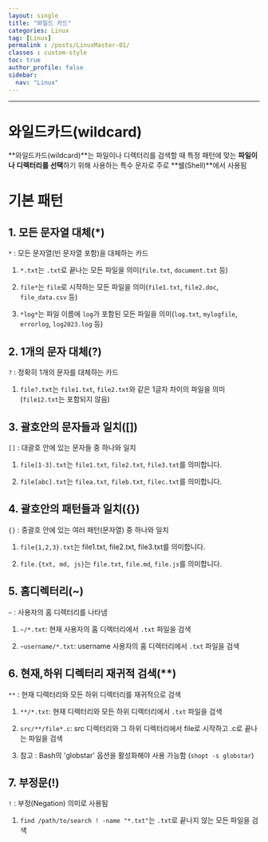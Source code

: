 ```yaml
---
layout: single
title: "와일드 카드"
categories: Linux
tag: [Linux]
permalink : /posts/LinuxMaster-01/
classes : custom-style
toc: true
author_profile: false
sidebar:
  nav: "Linux"
---
```


<hr>

# 와일드카드(wildcard)

**와일드카드(wildcard)**는 파일이나 디렉터리를 검색할 때 특정 패턴에 맞는 **파일이나 디렉터리를 선택**하기 위해 사용하는 특수 문자로 주로 **쉘(Shell)**에서 사용됨

# 기본 패턴

## 1. 모든 문자열 대체(*)

`*` : 모든 문자열(빈 문자열 포함)을 대체하는 카드 

1. `*.txt`는 `.txt`로 끝나는 모든 파일을 의미(`file.txt`, `document.txt` 등)

2. `file*`는 `file`로 시작하는 모든 파일을 의미(`file1.txt`, `file2.doc`, `file_data.csv` 등)

3. `*log*`는 파일 이름에 `log`가 포함된 모든 파일을 의미(`log.txt`, `mylogfile`, `errorlog`, `log2023.log` 등)

## 2. 1개의 문자 대체(?)

`?` : 정확히 1개의 문자를 대체하는 카드 

1. `file?.txt`는 `file1.txt`, `file2.txt`와 같은 1글자 차이의 파일을 의미(`file12.txt`는 포함되지 않음)

## 3. 괄호안의 문자들과 일치([])

`[]` : 대괄호 안에 있는 문자들 중 하나와 일치

1. `file[1-3].txt`는 `file1.txt`, `file2.txt`, `file3.txt`를 의미합니다.

2. `file[abc].txt`는 `filea.txt`, `fileb.txt`, `filec.txt`를 의미합니다.

## 4. 괄호안의 패턴들과 일치({})

`{}` : 중괄호 안에 있는 여러 패턴(문자열) 중 하나와 일치

1. `file{1,2,3}.txt`는 file1.txt, file2.txt, file3.txt를 의미합니다.

2. `file.{txt, md, js}`는 `file.txt`, `file.md`, `file.js`를 의미합니다.

## 5. 홈디렉터리(~)

`~` : 사용자의 홈 디렉터리를 나타냄

1. `~/*.txt`: 현재 사용자의 홈 디렉터리에서 `.txt` 파일을 검색

2. `~username/*.txt`: username 사용자의 홈 디렉터리에서 `.txt` 파일을 검색

## 6. 현재,하위 디렉터리 재귀적 검색(**)

`**` : 현재 디렉터리와 모든 하위 디렉터리를 재귀적으로 검색

1. `**/*.txt`: 현재 디렉터리와 모든 하위 디렉터리에서 `.txt` 파일을 검색

2. `src/**/file*.c`: src 디렉터리와 그 하위 디렉터리에서 file로 시작하고 .c로 끝나는 파일을 검색

3. 참고 : Bash의 'globstar' 옵션을 활성화해야 사용 가능함 (`shopt -s globstar`)

## 7. 부정문(!)

`!` : 부정(Negation) 의미로 사용됨

1. `find /path/to/search ! -name "*.txt"`는 `.txt`로 끝나지 않는 모든 파일을 검색

